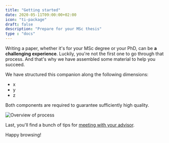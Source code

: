 ```yaml
---
title: "Getting started"
date: 2020-05-11T09:00:00+02:00
icon: "ti-package"
draft: false
description: "Prepare for your MSc thesis"
type : "docs"
---
```


Writing a paper, whether it's for your MSc degree or your PhD, can be **a challenging experience**. Luckily, you're not the first one to go through
that process. And that's why we have assembled some material to help you succeed.

We have structured this companion along the following dimensions:

- x
- y
- z

Both components are required to guarantee sufficiently high quality.

![Overview of process](/assets/overview.png)

Last, you'll find a bunch of tips for [meeting with your advisor](meetings/one.md).

Happy browsing!
